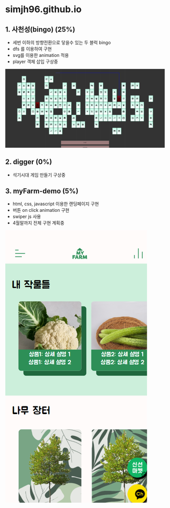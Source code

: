 # simjh96.github.io

## 1. 사천성(bingo) (25%)

- 세번 이하의 방향전환으로 닿을수 있는 두 블럭 bingo
- dfs 를 이용하여 구현
- svg를 이용한 animation 적용
- player 객체 삽입 구상중

![alt text](/screenshots/bingo.png)

## 2. digger (0%)

- 석기시대 게임 만들기 구상중

## 3. myFarm-demo (5%)

- html, css, javascript 이용한 랜딩페이지 구현
- 버튼 on click animation 구현
- swiper js 사용
- 4월말까지 전체 구현 계획중

![alt text](/screenshots/myFarm-demo.png)
